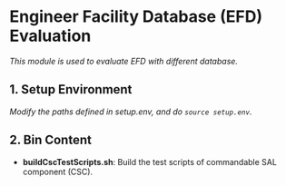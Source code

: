 # Engineer Facility Database (EFD) Evaluation

*This module is used to evaluate EFD with different database.*

## 1. Setup Environment

*Modify the paths defined in setup.env, and do `source setup.env`.*

## 2. Bin Content

- **buildCscTestScripts.sh**: Build the test scripts of commandable SAL component (CSC).
